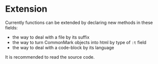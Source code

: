 # Extension
Currently functions can be extended by declaring new methods in these fields:
* the way to deal with a file by its suffix
* the way to turn CommonMark objects into html by type of `:t` field
* the way to deal with a code-block by its language

It is recommended to read the source code.
